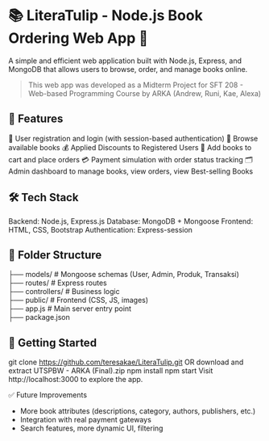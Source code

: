 # 📚 LiteraTulip - Node.js Book Ordering Web App 🌷
A simple and efficient web application built with Node.js, Express, and MongoDB that allows users to browse, order, and manage books online.
> This web app was developed as a Midterm Project for SFT 208 - Web-based Programming Course by ARKA (Andrew, Runi, Kae, Alexa)

## 🚀 Features
🧾 User registration and login (with session-based authentication)
📖 Browse available books
💰 Applied Discounts to Registered Users
🛒 Add books to cart and place orders
💳 Payment simulation with order status tracking
🗂 Admin dashboard to manage books, view orders, view Best-selling Books

## 🛠 Tech Stack
Backend: Node.js, Express.js
Database: MongoDB + Mongoose
Frontend: HTML, CSS, Bootstrap 
Authentication: Express-session

## 📂 Folder Structure
├── models/   # Mongoose schemas (User, Admin, Produk, Transaksi)  
├── routes/   # Express routes  
├── controllers/   # Business logic  
├── public/   # Frontend (CSS, JS, images)  
├── app.js    # Main server entry point  
├── package.json

## 🧪 Getting Started
git clone https://github.com/teresakae/LiteraTulip.git OR download and extract UTSPBW - ARKA (Final).zip
npm install
npm start
Visit http://localhost:3000 to explore the app.

✅ Future Improvements
* More book attributes (descriptions, category, authors, publishers, etc.)
* Integration with real payment gateways
* Search features, more dynamic UI, filtering
